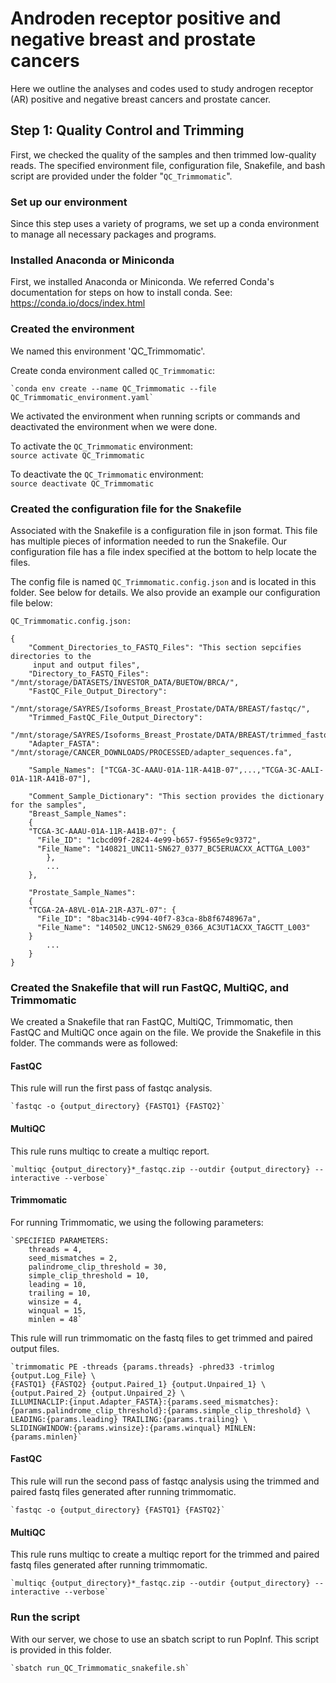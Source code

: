 # Androden receptor positive and negative breast and prostate cancers
Here we outline the analyses and codes used to study androgen receptor (AR) positive and negative breast cancers and prostate cancer. 

## Step 1: Quality Control and Trimming
First, we checked the quality of the samples and then trimmed low-quality reads. The specified environment file, configuration file, Snakefile, and bash script are provided under the folder "`QC_Trimmomatic`". 

### Set up our environment 
Since this step uses a variety of programs, we set up a conda environment to manage all necessary packages and programs.

### Installed Anaconda or Miniconda
First, we installed Anaconda or Miniconda. We referred  Conda's documentation for steps on how to install conda. See: https://conda.io/docs/index.html

### Created the environment
We named this environment 'QC_Trimmomatic'.

Create conda environment called `QC_Trimmomatic`:
```
`conda env create --name QC_Trimmomatic --file QC_Trimmomatic_environment.yaml`
```

We activated the environment when running scripts or commands and deactivated the environment when we were done. 

To activate the `QC_Trimmomatic` environment: \
`source activate QC_Trimmomatic` 

To deactivate the `QC_Trimmomatic` environment: \
`source deactivate QC_Trimmomatic`

### Created the configuration file for the Snakefile
Associated with the Snakefile is a configuration file in json format. This file has multiple pieces of information needed to run the Snakefile. Our configuration file has a file index specified at the bottom to help locate the files.

The config file is named `QC_Trimmomatic.config.json` and is located in this folder. See below for details. We also provide an example our configuration file below:

`QC_Trimmomatic.config.json:`
```
{
  	"Comment_Directories_to_FASTQ_Files": "This section sepcifies directories to the 
	 input and output files",
  	"Directory_to_FASTQ_Files": "/mnt/storage/DATASETS/INVESTOR_DATA/BUETOW/BRCA/",
  	"FastQC_File_Output_Directory": 
		"/mnt/storage/SAYRES/Isoforms_Breast_Prostate/DATA/BREAST/fastqc/",
  	"Trimmed_FastQC_File_Output_Directory": 
		"/mnt/storage/SAYRES/Isoforms_Breast_Prostate/DATA/BREAST/trimmed_fastqc/",
  	"Adapter_FASTA": "/mnt/storage/CANCER_DOWNLOADS/PROCESSED/adapter_sequences.fa",

	"Sample_Names": ["TCGA-3C-AAAU-01A-11R-A41B-07",...,"TCGA-3C-AALI-01A-11R-A41B-07"],

	"Comment_Sample_Dictionary": "This section provides the dictionary for the samples",
	"Breast_Sample_Names":
  	{
    "TCGA-3C-AAAU-01A-11R-A41B-07": {
      "File_ID": "1cbcd09f-2824-4e99-b657-f9565e9c9372",
      "File_Name": "140821_UNC11-SN627_0377_BC5ERUACXX_ACTTGA_L003"
    	}, 
		...
	},
	
	"Prostate_Sample_Names":
  	{
    "TCGA-2A-A8VL-01A-21R-A37L-07": {
      "File_ID": "8bac314b-c994-40f7-83ca-8b8f6748967a",
      "File_Name": "140502_UNC12-SN629_0366_AC3UT1ACXX_TAGCTT_L003"
   	}
		...
	} 
}
```

### Created the Snakefile that will run FastQC, MultiQC, and Trimmomatic
We created a Snakefile that ran FastQC, MultiQC, Trimmomatic, then FastQC and MultiQC once again on the file. We provide the Snakefile in this folder. The commands were as followed:

#### FastQC
This rule will run the first pass of fastqc analysis.
```
`fastqc -o {output_directory} {FASTQ1} {FASTQ2}`
```

#### MultiQC
This rule runs multiqc to create a multiqc report.
```
`multiqc {output_directory}*_fastqc.zip --outdir {output_directory} --interactive --verbose`
```

#### Trimmomatic
For running Trimmomatic, we using the following parameters:
```
`SPECIFIED PARAMETERS:
	threads = 4,
	seed_mismatches = 2,
	palindrome_clip_threshold = 30,
	simple_clip_threshold = 10,
	leading = 10,
	trailing = 10,
	winsize = 4,
	winqual = 15,
	minlen = 48`
```
	
This rule will run trimmomatic on the fastq files to get trimmed and paired output files.
```
`trimmomatic PE -threads {params.threads} -phred33 -trimlog {output.Log_File} \
{FASTQ1} {FASTQ2} {output.Paired_1} {output.Unpaired_1} \
{output.Paired_2} {output.Unpaired_2} \
ILLUMINACLIP:{input.Adapter_FASTA}:{params.seed_mismatches}:
{params.palindrome_clip_threshold}:{params.simple_clip_threshold} \
LEADING:{params.leading} TRAILING:{params.trailing} \
SLIDINGWINDOW:{params.winsize}:{params.winqual} MINLEN:{params.minlen}`
```

#### FastQC
This rule will run the second pass of fastqc analysis using the trimmed and paired fastq files generated after running trimmomatic.
```
`fastqc -o {output_directory} {FASTQ1} {FASTQ2}`
```

#### MultiQC
This rule runs multiqc to create a multiqc report for the trimmed and paired fastq files generated after running trimmomatic.
```
`multiqc {output_directory}*_fastqc.zip --outdir {output_directory} --interactive --verbose`
```
          
### Run the script
With our server, we chose to use an sbatch script to run PopInf. This script is provided in this folder.
```
`sbatch run_QC_Trimmomatic_snakefile.sh`
```
         

